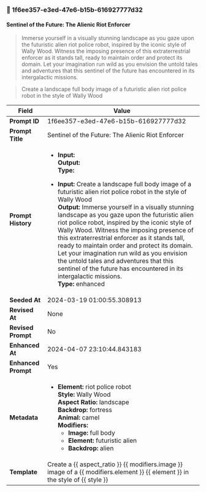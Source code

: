 

### 📜 1f6ee357-e3ed-47e6-b15b-616927777d32

#### Sentinel of the Future: The Alienic Riot Enforcer

> Immerse yourself in a visually stunning landscape as you gaze upon the futuristic alien riot police robot, inspired by the iconic style of Wally Wood. Witness the imposing presence of this extraterrestrial enforcer as it stands tall, ready to maintain order and protect its domain. Let your imagination run wild as you envision the untold tales and adventures that this sentinel of the future has encountered in its intergalactic missions.

> Create a landscape full body image of a futuristic alien riot police robot in the style of Wally Wood

| Field          | Value                                                                                                                                                                      |
|----------------|----------------------------------------------------------------------------------------------------------------------------------------------------------------------------|
| **Prompt ID**  | 1f6ee357-e3ed-47e6-b15b-616927777d32                                                                                                                                                            |
| **Prompt Title**  | Sentinel of the Future: The Alienic Riot Enforcer                                                                                                                                                            |
| **Prompt History** | <ul><li>**Input:**  <br> **Output:**  <br> **Type:** </li></ul><ul><li>**Input:** Create a landscape full body image of a futuristic alien riot police robot in the style of Wally Wood <br> **Output:** Immerse yourself in a visually stunning landscape as you gaze upon the futuristic alien riot police robot, inspired by the iconic style of Wally Wood. Witness the imposing presence of this extraterrestrial enforcer as it stands tall, ready to maintain order and protect its domain. Let your imagination run wild as you envision the untold tales and adventures that this sentinel of the future has encountered in its intergalactic missions. <br> **Type:** enhanced</li></ul> |
| **Seeded At** | 2024-03-19 01:00:55.308913                                                                                                                                                   |
| **Revised At** | None                                                                                                                                                   |
| **Revised Prompt** | No                                                                                                                                                                      |
| **Enhanced At** | 2024-04-07 23:10:44.843183                                                                                                                                                  |
| **Enhanced Prompt** | Yes                                                                                                                                                                    |
| **Metadata**   | <ul><li>**Element:** riot police robot <br> **Style:** Wally Wood <br> **Aspect Ratio:** landscape <br> **Backdrop:** fortress <br> **Animal:** camel <br> **Modifiers:**<ul><li>**Image:** full body</li><li>**Element:** futuristic alien</li><li>**Backdrop:** alien</li></ul></li></ul> |
| **Template**   | Create a {{ aspect_ratio }} {{ modifiers.image }} image of a {{ modifiers.element }} {{ element }} in the style of {{ style }}                                                                                                                                           |


